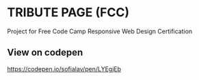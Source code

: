 # TRIBUTE PAGE (FCC)
Project for Free Code Camp Responsive Web Design Certification

## View on codepen
https://codepen.io/sofialav/pen/LYEgjEb
